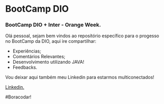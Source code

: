 # BootCamp DIO

### BootCamp DIO + Inter - Orange Week. 

Olá pessoal, sejam bem vindos ao reposítório específico para o progesso no BootCamp da DIO, aqui ire compartilhar: 

* Experiências;
* Comentários Relevantes;
* Desenvolvimento utilizando JAVA!
* Feedbacks. 

Vou deixar aqui também meu Linkedin para estarmos multiconectados! 

[Linkedin.](https://www.linkedin.com/in/davi-nepomuceno-30a8b9327/)

#Boracodar!

